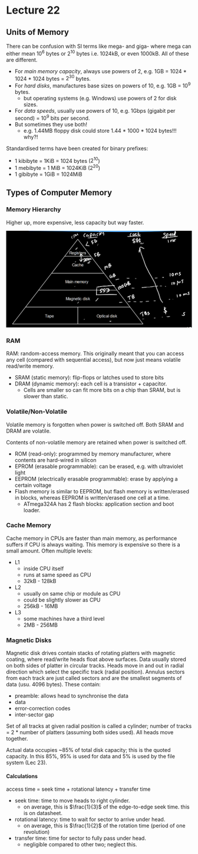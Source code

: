# Lecture 22

## Units of Memory

There can be confusion with SI terms like mega- and giga- where mega can either mean $10^6$ bytes or $2^{10}$ bytes i.e. 1024kB, or even 1000kB. All of these are different.

- For *main memory capacity*, always use powers of 2, e.g. 1GB = 1024 * 1024 * 1024 bytes = $2^{30}$ bytes.
- For *hard disks*, manufactures base sizes on powers of 10, e.g. 1GB = $10^9$ bytes.
  - but operating systems (e.g. Windows) use powers of 2 for disk sizes.
- For *data speeds*, usually use powers of 10, e.g. 1Gbps (gigabit per second) = $10^9$ bits per second.
- But sometimes they use both!
  - e.g. 1.44MB floppy disk could store 1.44 * 1000 * 1024 bytes!!! why?!

Standardised terms have been created for binary prefixes:

- 1 kibibyte = 1KiB = 1024 bytes ($2^{10}$)
- 1 mebibyte = 1 MiB = 1024KiB ($2^{20}$)
- 1 gibibyte = 1GiB = 1024MiB

## Types of Computer Memory

### Memory Hierarchy

Higher up, more expensive, less capacity but way faster.

<img src="images/image-20210603131916206.png" alt="image-20210603131916206" style="zoom:67%;" />

### RAM

RAM: random-access memory. This originally meant that you can access any cell (compared with sequential access), but now just means volatile read/write memory.

- SRAM (static memory): flip-flops or latches used to store bits
- DRAM (dynamic memory): each cell is a transistor + capacitor.
  - Cells are smaller so can fit more bits on a chip than SRAM, but is slower than static.

### Volatile/Non-Volatile

Volatile memory is forgotten when power is switched off. Both SRAM and DRAM are volatile.

Contents of non-volatile memory are retained when power is switched off.

- ROM (read-only): programmed by memory manufacturer, where contents are hard-wired in silicon
- EPROM (erasable programmable): can be erased, e.g. with ultraviolet light
- EEPROM (electrically erasable programmable): erase by applying a certain voltage
- Flash memory is similar to EEPROM, but flash memory is written/erased in blocks, whereas EEPROM is written/erased one cell at a time.
  - ATmega324A has 2 flash blocks: application section and boot loader.

### Cache Memory

Cache memory in CPUs are faster than main memory, as performance suffers if CPU is always waiting. This memory is expensive so there is a small amount. Often multiple levels:

- L1
  - inside CPU itself
  - runs at same speed as CPU
  - 32kB - 128kB
- L2
  - usually on same chip or module as CPU
  - could be slightly slower as CPU
  - 256kB - 16MB
- L3
  - some machines have a third level
  - 2MB - 256MB

### Magnetic Disks

Magnetic disk drives contain stacks of rotating platters with magnetic coating, where read/write heads float above surfaces. Data usually stored on both sides of platter in circular tracks. Heads move in and out in radial direction which select the specific track (radial position). Annulus sectors from each track are just called sectors and are the smallest segments of data (usu. 4096 bytes). These contain:

- preamble: allows head to synchronise the data
- data
- error-correction codes
- inter-sector gap

Set of all tracks at given radial position is called a cylinder; number of tracks = 2 * number of platters (assuming both sides used). All heads move together.

Actual data occupies ~85% of total disk capacity; this is the quoted capacity. In this 85%, 95% is used for data and 5% is used by the file system (Lec 23).

#### Calculations

access time = seek time + rotational latency + transfer time

- seek time: time to move heads to right cylinder.
  - on average, this is $\frac{1}{3}$ of the edge-to-edge seek time. this is on datasheet.
- rotational latency: time to wait for sector to arrive under head.
  - on average, this is $\frac{1}{2}$ of the rotation time (period of one revolution)
- transfer time: time for sector to fully pass under head.
  - negligible compared to other two; neglect this.